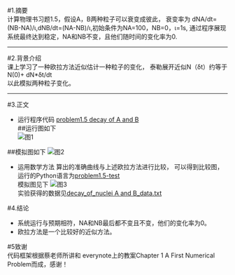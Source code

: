 #1.摘要   
计算物理书习题1.5，假设A，B两种粒子可以衰变成彼此，
衰变率为 dNA/dt=(NB-NA)/ι,dNB/dt=(NA-NB)/ι,初始条件为NA=100，NB=0，ι=1s,
通过程序展现系统最终达到稳定，NA和NB不变，且他们随时间的变化率为0.    

---
#2.背景介绍   
 课上学习了一种欧拉方法近似估计一种粒子的变化，
 泰勒展开近似N（δt）约等于N(0)+ dN*δt/dt    
 以此模拟两种粒子变化。   
 
 ---
#3.正文    
 * 运行程序代码 [problem1.5 decay of A and B](https://github.com/nasulong/computational_physics_N2014301020044/blob/master/exercise4/exercise04-problem1.5-untest.py)   
 ##运行图如下   
 ![图1](https://github.com/nasulong/computational_physics_N2014301020044/blob/master/exercise4/exercise04%E8%BF%90%E8%A1%8C%E6%88%AA%E5%9B%BE.png)       
 
 
 ##模拟图如下
 ![图2](https://github.com/nasulong/computational_physics_N2014301020044/blob/master/exercise4/decay%20of%20A%20and%20B%E6%9C%AA%E6%A3%80%E6%B5%8B%E5%9B%BE.png.png)   
 
 * 运用数学方法 算出的准确曲线与上述欧拉方法进行比较， 可以得到比较图，运行的Python语言为[problem1.5-test](https://github.com/nasulong/computational_physics_N2014301020044/blob/master/exercise4/exercise4.problem1.5-test.py)   
 模拟图见下
 ![图3](https://github.com/nasulong/computational_physics_N2014301020044/blob/master/exercise4/decay%20of%20A%20and%20B%E6%A3%80%E6%B5%8B%E5%9B%BE.png.png)   
 实验获得的数据见[decay_of_nuclei A and B_data.txt](https://github.com/nasulong/computational_physics_N2014301020044/blob/master/exercise4/decay_of_nuclei%20A%20and%20B_data.txt)   
 
 
#4.结论   
  * 系统运行与预期相符，NA和NB最后都不变且不变，他们的变化率为0。   
  * 欧拉方法是一个比较好的近似方法。   


#5致谢    
   代码框架根据蔡老师所讲和 everynote上的教案Chapter 1 A First Numerical Problem而成，感谢！
